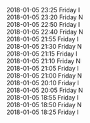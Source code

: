 2018-01-05 23:25 Friday  I  
2018-01-05 23:20 Friday  N  
2018-01-05 22:50 Friday  I  
2018-01-05 22:40 Friday  N  
2018-01-05 21:55 Friday  I  
2018-01-05 21:30 Friday  N  
2018-01-05 21:15 Friday  I  
2018-01-05 21:10 Friday  N  
2018-01-05 21:05 Friday  I  
2018-01-05 21:00 Friday  N  
2018-01-05 20:10 Friday  I  
2018-01-05 20:05 Friday  N  
2018-01-05 18:55 Friday  I  
2018-01-05 18:50 Friday  N  
2018-01-05 18:25 Friday  I  
